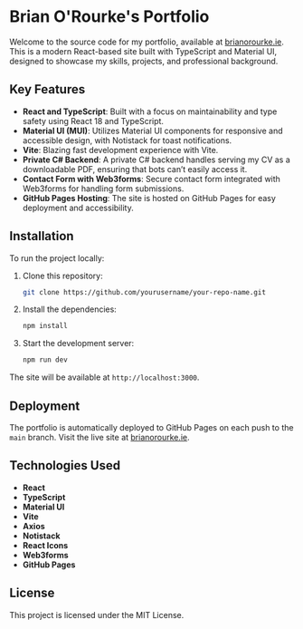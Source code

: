 # Brian O'Rourke's Portfolio

Welcome to the source code for my portfolio, available at [brianorourke.ie](https://www.brianorourke.ie/). This is a modern React-based site built with TypeScript and Material UI, designed to showcase my skills, projects, and professional background.

## Key Features

- **React and TypeScript**: Built with a focus on maintainability and type safety using React 18 and TypeScript.
- **Material UI (MUI)**: Utilizes Material UI components for responsive and accessible design, with Notistack for toast notifications.
- **Vite**: Blazing fast development experience with Vite.
- **Private C# Backend**: A private C# backend handles serving my CV as a downloadable PDF, ensuring that bots can’t easily access it.
- **Contact Form with Web3forms**: Secure contact form integrated with Web3forms for handling form submissions.
- **GitHub Pages Hosting**: The site is hosted on GitHub Pages for easy deployment and accessibility.

## Installation

To run the project locally:

1. Clone this repository:

   ```bash
   git clone https://github.com/yourusername/your-repo-name.git
   ```

2. Install the dependencies:

   ```bash
   npm install
   ```

3. Start the development server:
   ```bash
   npm run dev
   ```

The site will be available at `http://localhost:3000`.

## Deployment

The portfolio is automatically deployed to GitHub Pages on each push to the `main` branch. Visit the live site at [brianorourke.ie](https://www.brianorourke.ie/).

## Technologies Used

- **React**
- **TypeScript**
- **Material UI**
- **Vite**
- **Axios**
- **Notistack**
- **React Icons**
- **Web3forms**
- **GitHub Pages**

## License

This project is licensed under the MIT License.
